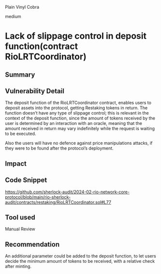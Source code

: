 Plain Vinyl Cobra

medium

# Lack of slippage control in deposit function(contract RioLRTCoordinator)

## Summary

## Vulnerability Detail
The deposit function of the RioLRTCoordinator contract, enables users to deposit assets into the protocol, getting Restaking tokens in return. The function doesn’t have any type of slippage control; this is relevant in the context of the deposit function, since the amount of tokens received by the user is determined by an interaction with an oracle, meaning that the amount received in return may vary indefinitely while the request is waiting to be executed.

Also the users will have no defence against price manipulations attacks, if they were to be found after the protocol’s deployment.


## Impact

## Code Snippet
https://github.com/sherlock-audit/2024-02-rio-network-core-protocol/blob/main/rio-sherlock-audit/contracts/restaking/RioLRTCoordinator.sol#L77
## Tool used

Manual Review

## Recommendation
An additional parameter could be added to the deposit function, to let users decide the minimum amount of tokens to be received, with a relative check after minting.

